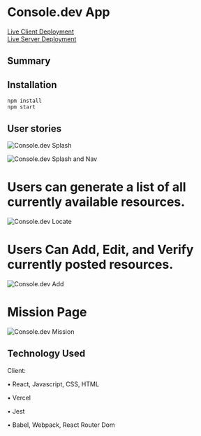 # Console.dev App

[Live Client Deployment]()  
[Live Server Deployment]()

## Summary

## Installation

```
npm install
npm start
```

## User stories

![Console.dev Splash]()

![Console.dev Splash and Nav]()

# Users can generate a list of all currently available resources.

![Console.dev Locate]()

# Users Can Add, Edit, and Verify currently posted resources.

![Console.dev Add]()

# Mission Page

![Console.dev Mission]()

## Technology Used

Client:

• React, Javascript, CSS, HTML

• Vercel

• Jest

• Babel, Webpack, React Router Dom
